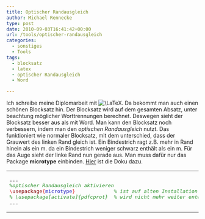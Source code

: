 ```yaml
---
title: Optischer Randausgleich
author: Michael Rennecke
type: post
date: 2010-09-03T16:41:42+00:00
url: /tools/optischer-randausgleich
categories:
  - sonstiges
  - Tools
tags:
  - blocksatz
  - latex
  - optischer Randausgleich
  - Word

---
```

Ich schreibe meine Diplomarbeit mit <img src='http://s0.wp.com/latex.php?latex=%5CLaTeX&#038;bg=ffffff&#038;fg=000000&#038;s=0' alt='\LaTeX' title='\LaTeX' class='latex' />. Da bekommt man auch einen sch&ouml;nen Blocksatz hin. Der Blocksatz wird auf dem gesamten Absatz, unter beachtung m&ouml;glicher Worttrennungen berechnet. Deswegen sieht der Blocksatz besser aus als mit Word. Man kann den Blocksatz noch verbessern, indem man den _optischen Randausgleich_ nutzt. Das funktioniert wie normaler Blocksatz, mit dem unterschied, dass der Grauwert des linken Rand gleich ist. Ein Bindestrich ragt z.B. mehr in Rand hinein als ein m. da ein Bindestrich weniger schwarz enth&auml;lt als ein m. F&uuml;r das Auge sieht der linke Rand nun gerade aus. Man muss daf&uuml;r nur das Package **microtype** einbinden. [Hier][1] ist die Doku dazu. 

<div class="wp_syntax">
  <table>
    <tr>
      <td class="code">
        <pre class="latex" style="font-family:monospace;">...
<span style="color: #2C922C; font-style: italic;">%optischer Randausgleich aktivieren</span>
<span style="color: #E02020; ">\</span><span style="color: #800000;">usepackage</span><span style="color: #E02020; ">{</span><span style="color: #2020C0; font-weight: normal;">microtype</span><span style="color: #E02020; ">}</span>             <span style="color: #2C922C; font-style: italic;">% ist auf alten Installation nicht immer vorhanden</span>
<span style="color: #2C922C; font-style: italic;">% \usepackage[activate]{pdfcprot}  % wird nicht mehr weiter entwickelt</span>
...</pre>
      </td>
    </tr>
  </table>
</div>

 [1]: http://www.ctan.org/tex-archive/macros/latex/contrib/microtype/microtype.pdf